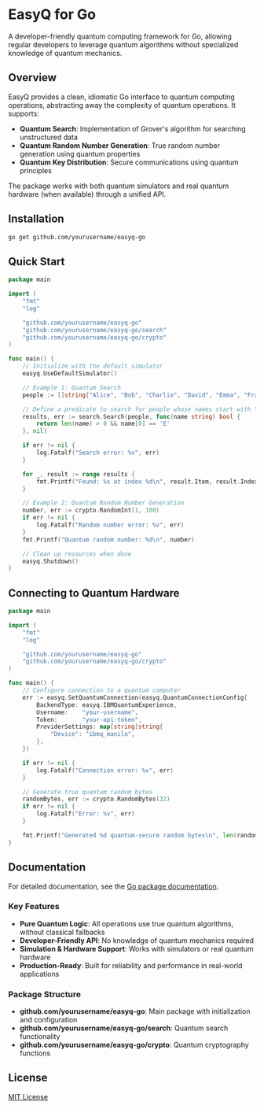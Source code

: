 # EasyQ for Go

A developer-friendly quantum computing framework for Go, allowing regular developers to leverage quantum algorithms without specialized knowledge of quantum mechanics.

## Overview

EasyQ provides a clean, idiomatic Go interface to quantum computing operations, abstracting away the complexity of quantum operations. It supports:

- **Quantum Search**: Implementation of Grover's algorithm for searching unstructured data
- **Quantum Random Number Generation**: True random number generation using quantum properties
- **Quantum Key Distribution**: Secure communications using quantum principles

The package works with both quantum simulators and real quantum hardware (when available) through a unified API.

## Installation

```bash
go get github.com/yourusername/easyq-go
```

## Quick Start

```go
package main

import (
    "fmt"
    "log"

    "github.com/yourusername/easyq-go"
    "github.com/yourusername/easyq-go/search"
    "github.com/yourusername/easyq-go/crypto"
)

func main() {
    // Initialize with the default simulator
    easyq.UseDefaultSimulator()

    // Example 1: Quantum Search
    people := []string{"Alice", "Bob", "Charlie", "David", "Emma", "Frank"}

    // Define a predicate to search for people whose names start with "E"
    results, err := search.Search(people, func(name string) bool {
        return len(name) > 0 && name[0] == 'E'
    }, nil)

    if err != nil {
        log.Fatalf("Search error: %v", err)
    }

    for _, result := range results {
        fmt.Printf("Found: %s at index %d\n", result.Item, result.Index)
    }

    // Example 2: Quantum Random Number Generation
    number, err := crypto.RandomInt(1, 100)
    if err != nil {
        log.Fatalf("Random number error: %v", err)
    }
    fmt.Printf("Quantum random number: %d\n", number)

    // Clean up resources when done
    easyq.Shutdown()
}
```

## Connecting to Quantum Hardware

```go
package main

import (
    "fmt"
    "log"

    "github.com/yourusername/easyq-go"
    "github.com/yourusername/easyq-go/crypto"
)

func main() {
    // Configure connection to a quantum computer
    err := easyq.SetQuantumConnection(easyq.QuantumConnectionConfig{
        BackendType: easyq.IBMQuantumExperience,
        Username:    "your-username",
        Token:       "your-api-token",
        ProviderSettings: map[string]string{
            "Device": "ibmq_manila",
        },
    })

    if err != nil {
        log.Fatalf("Connection error: %v", err)
    }

    // Generate true quantum random bytes
    randomBytes, err := crypto.RandomBytes(32)
    if err != nil {
        log.Fatalf("Error: %v", err)
    }

    fmt.Printf("Generated %d quantum-secure random bytes\n", len(randomBytes))
}
```

## Documentation

For detailed documentation, see the [Go package documentation](https://pkg.go.dev/github.com/yourusername/easyq-go).

### Key Features

- **Pure Quantum Logic**: All operations use true quantum algorithms, without classical fallbacks
- **Developer-Friendly API**: No knowledge of quantum mechanics required
- **Simulation & Hardware Support**: Works with simulators or real quantum hardware
- **Production-Ready**: Built for reliability and performance in real-world applications

### Package Structure

- **github.com/yourusername/easyq-go**: Main package with initialization and configuration
- **github.com/yourusername/easyq-go/search**: Quantum search functionality
- **github.com/yourusername/easyq-go/crypto**: Quantum cryptography functions

## License

[MIT License](LICENSE)
